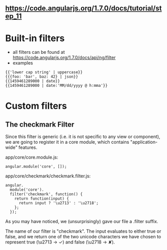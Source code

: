 ## https://code.angularjs.org/1.7.0/docs/tutorial/step_11

# Built-in filters

- all filters can be found at https://code.angularjs.org/1.7.0/docs/api/ng/filter
- examples

```
{{'lower cap string' | uppercase}}
{{{foo: 'bar', baz: 42} | json}}
{{1459461289000 | date}}
{{1459461289000 | date:'MM/dd/yyyy @ h:mma'}}
```

# Custom filters

## The checkmark Filter

Since this filter is generic (i.e. it is not specific to any view or component), we are going to register it in a core
module, which contains "application-wide" features.

app/core/core.module.js:

```
angular.module('core', []);
```

app/core/checkmark/checkmark.filter.js:

```
angular.
  module('core').
  filter('checkmark', function() {
    return function(input) {
      return input ? '\u2713' : '\u2718';
    };
  });
```

As you may have noticed, we (unsurprisingly) gave our file a .filter suffix.

The name of our filter is "checkmark". The input evaluates to either true or false, and we return one of the two unicode
characters we have chosen to represent true (\\u2713 -> ✓) and false (\\u2718 -> ✘).
